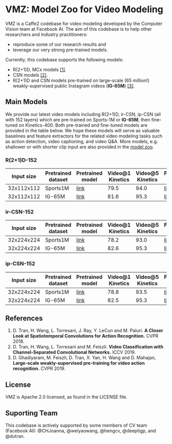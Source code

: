 # VMZ: Model Zoo for Video Modeling

VMZ is a Caffe2 codebase for video modeling developed by the Computer Vision team at Facebook AI. The aim of this codebase is to help other researchers and industry practitioners:
+ reproduce some of our research results and 
+ leverage our very strong pre-trained models. 

Currently, this codebase supports the following models:
+ R(2+1)D, MCx models [[1]](https://research.fb.com/wp-content/uploads/2018/04/a-closer-look-at-spatiotemporal-convolutions-for-action-recognition.pdf).
+ CSN models [[2]](https://arxiv.org/pdf/1904.02811.pdf).
+ R(2+1)D and CSN models pre-trained on large-scale (65 million!) weakly-supervised public Instagram videos (**IG-65M**) [[3]](https://research.fb.com/wp-content/uploads/2019/05/Large-scale-weakly-supervised-pre-training-for-video-action-recognition.pdf).

## Main Models

We provide our latest video models including R(2+1)D, ir-CSN, ip-CSN (all with 152 layers) which are pre-trained on Sports-1M or **IG-65M**, then fine-tuned on Kinetics-400. Both pre-trained and fine-tuned models are provided in the table below. We hope these models will serve as valuable baselines and feature extractors for the related video modeling tasks such as action detection, video captioning, and video Q&A. More models, e.g. shallower or with shorter clip input are also provided in the [model zoo](tutorials/model_zoo.md). 

### R(2+1)D-152

| Input size | Pretrained dataset | Pretrained model                                                                                         | Video@1 Kinetics | Video@5 Kinetics | Finetuned model                                                                                              | GFLOPs | params(M) |
| ---------- | ------------------ | -------------------------------------------------------------------------------------------------------- | ---------------- | ---------------- | ------------------------------------------------------------------------------------------------------------ | ------ | --------- |
| 32x112x112 | Sports1M           | [link](https://www.dropbox.com/s/w5cdqeyqukuaqt7/r2plus1d_152_sports1m_from_scratch_f127111290.pkl?dl=0) | 79.5             | 94.0             | [link](https://www.dropbox.com/s/twvcpe30rxuaf45/r2plus1d_152_ft_kinetics_from_sports1m_f128957437.pkl?dl=0) | 329.1  | 118.0     |
| 32x112x112 | IG-65M             | [link](https://www.dropbox.com/s/oqdg176p7nqc84v/r2plus1d_152_ig65m_from_scratch_f106380637.pkl?dl=0)    | 81.6             | 95.3             | [link](https://www.dropbox.com/s/tmxuae8ubo5gipy/r2plus1d_152_ft_kinetics_from_ig65m_f107107466.pkl?dl=0)    | 329.1  | 118.0     |


### ir-CSN-152
| Input size | Pretrained dataset | Pretrained model                                                                                     | Video@1 Kinetics | Video@5 Kinetics | Finetuned model                                                                                           | GFLOPS | params(M) |
| ---------- | ------------------ | ---------------------------------------------------------------------------------------------------- | ---------------- | ---------------- | --------------------------------------------------------------------------------------------------------- | ------ | --------- |
| 32x224x224 | Sports1M           | [link](https://www.dropbox.com/s/woh99y2hll1mlqv/irCSN_152_Sports1M_from_scratch_f99918785.pkl?dl=0) | 78.2             | 93.0             | [link](https://www.dropbox.com/s/zuoj1aqouh6bo6k/irCSN_152_ft_kinetics_from_Sports1M_f101599884.pkl?dl=0) | 96.7   | 29.6      |
| 32x224x224 | IG-65M             | [link](https://www.dropbox.com/s/r0kppq7ox6c57no/irCSN_152_ig65m_from_scratch_f125286141.pkl?dl=0)   | 82.6             | 95.3             | [link](https://www.dropbox.com/s/gmd8r87l3wmkn3h/irCSN_152_ft_kinetics_from_ig65m_f126851907.pkl?dl=0)    | 96.7   | 29.6      |

### ip-CSN-152
| Input size | Pretrained dataset | Pretrained model                                                                                      | Video@1 Kinetics | Video@5 Kinetics | Finetuned model                                                                                           | GFLOPS | params(M) |
| ---------- | ------------------ | ----------------------------------------------------------------------------------------------------- | ---------------- | ---------------- | --------------------------------------------------------------------------------------------------------- | ------ | --------- |
| 32x224x224 | Sports1M           | [link](https://www.dropbox.com/s/70di7o7qz6gjq6x/ipCSN_152_Sports1M_from_scratch_f111018543.pkl?dl=0) | 78.8             | 93.5             | [link](https://www.dropbox.com/s/ir7cr0hda36knux/ipCSN_152_ft_kinetics_from_Sports1M_f111279053.pkl?dl=0) | 108.8  | 32.8      |
| 32x224x224 | IG-65M             | [link](https://www.dropbox.com/s/1ryvx8k7kzs8od6/ipCSN_152_ig65m_from_scratch_f130601052.pkl?dl=0)    | 82.5             | 95.3             | [link](https://www.dropbox.com/s/zpp3p0vn2i7bibl/ipCSN_152_ft_kinetics_from_ig65m_f133090949.pkl?dl=0)    | 108.8  | 32.8      |


## References
1. D. Tran, H. Wang, L. Torresani, J. Ray, Y. LeCun and M. Paluri. **A Closer Look at Spatiotemporal Convolutions for Action Recognition.** CVPR 2018.
2. D. Tran, H. Wang, L. Torresani and M. Feiszli. **Video Classification with Channel-Separated Convolutional Networks.** ICCV 2019.
3. D. Ghadiyaram, M. Feiszli, D. Tran, X. Yan, H. Wang and D. Mahajan, **Large-scale weakly-supervised pre-training for video action recognition.** CVPR 2019.


## License
VMZ is Apache 2.0 licensed, as found in the LICENSE file.

## Suporting Team
This codebase is actively supported by some members of CV team (Facebook AI): @CHJoanna, @weiyaowang, @hengcv, @deeptigp, and @dutran.

